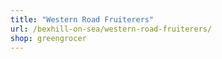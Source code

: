 ```yaml
---
title: "Western Road Fruiterers"
url: /bexhill-on-sea/western-road-fruiterers/
shop: greengrocer
---
```


